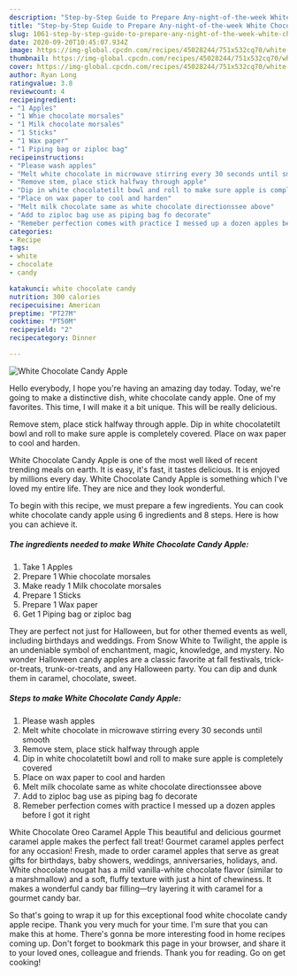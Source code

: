 ```yaml
---
description: "Step-by-Step Guide to Prepare Any-night-of-the-week White Chocolate Candy Apple"
title: "Step-by-Step Guide to Prepare Any-night-of-the-week White Chocolate Candy Apple"
slug: 1061-step-by-step-guide-to-prepare-any-night-of-the-week-white-chocolate-candy-apple
date: 2020-09-20T10:45:07.934Z
image: https://img-global.cpcdn.com/recipes/45028244/751x532cq70/white-chocolate-candy-apple-recipe-main-photo.jpg
thumbnail: https://img-global.cpcdn.com/recipes/45028244/751x532cq70/white-chocolate-candy-apple-recipe-main-photo.jpg
cover: https://img-global.cpcdn.com/recipes/45028244/751x532cq70/white-chocolate-candy-apple-recipe-main-photo.jpg
author: Ryan Long
ratingvalue: 3.8
reviewcount: 4
recipeingredient:
- "1 Apples"
- "1 Whie chocolate morsales"
- "1 Milk chocolate morsales"
- "1 Sticks"
- "1 Wax paper"
- "1 Piping bag or ziploc bag"
recipeinstructions:
- "Please wash apples"
- "Melt white chocolate in microwave stirring every 30 seconds until smooth"
- "Remove stem, place stick halfway through apple"
- "Dip in white chocolatetilt bowl and roll to make sure apple is completely covered"
- "Place on wax paper to cool and harden"
- "Melt milk chocolate same as white chocolate directionssee above"
- "Add to ziploc bag use as piping bag fo decorate"
- "Remeber perfection comes with practice I messed up a dozen apples before I got it right"
categories:
- Recipe
tags:
- white
- chocolate
- candy

katakunci: white chocolate candy 
nutrition: 300 calories
recipecuisine: American
preptime: "PT27M"
cooktime: "PT50M"
recipeyield: "2"
recipecategory: Dinner

---
```



![White Chocolate Candy Apple](https://img-global.cpcdn.com/recipes/45028244/751x532cq70/white-chocolate-candy-apple-recipe-main-photo.jpg)

Hello everybody, I hope you're having an amazing day today. Today, we're going to make a distinctive dish, white chocolate candy apple. One of my favorites. This time, I will make it a bit unique. This will be really delicious.

Remove stem, place stick halfway through apple. Dip in white chocolatetilt bowl and roll to make sure apple is completely covered. Place on wax paper to cool and harden.

White Chocolate Candy Apple is one of the most well liked of recent trending meals on earth. It is easy, it's fast, it tastes delicious. It is enjoyed by millions every day. White Chocolate Candy Apple is something which I've loved my entire life. They are nice and they look wonderful.


To begin with this recipe, we must prepare a few ingredients. You can cook white chocolate candy apple using 6 ingredients and 8 steps. Here is how you can achieve it.

<!--inarticleads1-->

##### The ingredients needed to make White Chocolate Candy Apple:

1. Take 1 Apples
1. Prepare 1 Whie chocolate morsales
1. Make ready 1 Milk chocolate morsales
1. Prepare 1 Sticks
1. Prepare 1 Wax paper
1. Get 1 Piping bag or ziploc bag


They are perfect not just for Halloween, but for other themed events as well, including birthdays and weddings. From Snow White to Twilight, the apple is an undeniable symbol of enchantment, magic, knowledge, and mystery. No wonder Halloween candy apples are a classic favorite at fall festivals, trick-or-treats, trunk-or-treats, and any Halloween party. You can dip and dunk them in caramel, chocolate, sweet. 

<!--inarticleads2-->

##### Steps to make White Chocolate Candy Apple:

1. Please wash apples
1. Melt white chocolate in microwave stirring every 30 seconds until smooth
1. Remove stem, place stick halfway through apple
1. Dip in white chocolatetilt bowl and roll to make sure apple is completely covered
1. Place on wax paper to cool and harden
1. Melt milk chocolate same as white chocolate directionssee above
1. Add to ziploc bag use as piping bag fo decorate
1. Remeber perfection comes with practice I messed up a dozen apples before I got it right


White Chocolate Oreo Caramel Apple This beautiful and delicious gourmet caramel apple makes the perfect fall treat! Gourmet caramel apples perfect for any occasion! Fresh, made to order caramel apples that serve as great gifts for birthdays, baby showers, weddings, anniversaries, holidays, and. White chocolate nougat has a mild vanilla-white chocolate flavor (similar to a marshmallow) and a soft, fluffy texture with just a hint of chewiness. It makes a wonderful candy bar filling—try layering it with caramel for a gourmet candy bar. 

So that's going to wrap it up for this exceptional food white chocolate candy apple recipe. Thank you very much for your time. I'm sure that you can make this at home. There's gonna be more interesting food in home recipes coming up. Don't forget to bookmark this page in your browser, and share it to your loved ones, colleague and friends. Thank you for reading. Go on get cooking!
